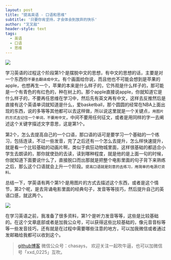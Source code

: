 ```yaml
---
layout: post
title: "提高英语 - 口语和思维"
subtitle: '只要你肯坚持，才会体会到放弃的快乐'
author: "叉叉敌"
header-style: text
tags:
  - 英语
  - 口语
  - 思维
---
```


![](https://gitee.com/chasays/mdPic/raw/master/uPic/Ajb6Tw.jpg)

学习英语的过程这个阶段第1个是摆脱中文的思想，有中文的思想的话，主要是对一个东西你`不要去翻译成中文`。有个画面给你说，而且他也不可能会想到是苹果的apple，也想再生一个，苹果的本来是什么样子的，它外观是什么样子的，那可能是一个有青色的有红色的，种在树上的。那个apple直接说apple，你就知道它是什么样子的，不要再任思维在学习中，然后先有英文再有中文，这样去反推然后是直接有这个英语单词就知道是什么，爱basketball，那个圆圆的经常在NBA上面出现的东西，说的多等等其他都可以去这样做，所以说这里就是一个关键点，`用图片的方式去记住一个单词，不要用中文`，中间不要用任何征文，或者是用同样的字一去阐述这个关键字描述文字意思，这是第1个。

第2个，怎么去提高自己的一个口语，那口语的话可是要学习一个基础的一个练习，包括连读，不过一些发音，完了之后还有一个怎么去提升，怎么样快速提升，就是看一个比较基础的动画片啊，类似于疯狂动物城里面，这样很基础的都适合小学生去朗读的，那你就使劲的去读，读到哪种程度，就是他的是上面一句的时候，你就知道下面要说什么了，直接脱口而出那就是把整个电影里面的句子背下来熟练之后，那么这个口语就会上升一个阶段。`提高口语就是刻意的去练习，用简单的电源灯资料。`



总结一下，学英语有两个第1个是用图片的方式去描述这个东西，或者是这个情节，第2个呢，是去背诵电影里面的经典句子，发音等等技巧，然后提升自己的英语口感，就这两个。

![](https://gitee.com/chasays/mdPic/raw/master/uPic/DsQFD5.jpg)

在学习英语之前，我准备了很多资料，第1个是听力发音等等，这些是比较基础的。在这个文章底部或者是加我公众号，可以获得这些比较基础的，像元音音标等等一些发音技巧，还有就是在过程中需要哪些注意的地方，可以加我微信或者通过发邮箱给我都可以收到这个。

>[github博客](https://chasays.github.io/)
>微信公众号：chasays， 欢迎关注一起吹牛逼，也可以加微信号「xxd_0225」互吹。
